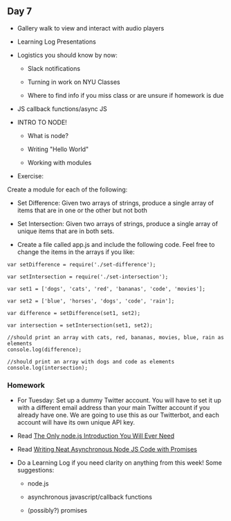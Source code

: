 ## Day 7

* Gallery walk to view and interact with audio players

* Learning Log Presentations

* Logistics you should know by now: 
    
    * Slack notifications
    
    * Turning in work on NYU Classes
    
    * Where to find info if you miss class or are unsure if homework is due

* JS callback functions/async JS

* INTRO TO NODE!

    * What is node?
    
    * Writing "Hello World"
    
    * Working with modules
    
* Exercise: 

Create a module for each of the following:

* Set Difference: Given two arrays of strings, produce a single array of items that are in one or the other but not both

* Set Intersection: Given two arrays of strings, produce a single array of unique items that are in both sets. 

* Create a file called app.js and include the following code. Feel free to change the items in the arrays if you like:


```
var setDifference = require('./set-difference');

var setIntersection = require('./set-intersection');

var set1 = ['dogs', 'cats', 'red', 'bananas', 'code', 'movies'];

var set2 = ['blue', 'horses', 'dogs', 'code', 'rain'];

var difference = setDifference(set1, set2);

var intersection = setIntersection(set1, set2);

//should print an array with cats, red, bananas, movies, blue, rain as elements
console.log(difference);

//should print an array with dogs and code as elements
console.log(intersection);
```

### Homework

* For Tuesday: Set up a dummy Twitter account. You will have to set it up with a different email address than your main Twitter account if you already have one. We are going to use this as our Twitterbot, and each account will have its own unique API key.

* Read [The Only node.js Introduction You Will Ever Need](https://codeburst.io/the-only-nodejs-introduction-youll-ever-need-d969a47ef219)

* Read [Writing Neat Asynchronous Node JS Code with Promises](https://medium.com/dev-bits/writing-neat-asynchronous-node-js-code-with-promises-32ed3a4fd098)

* Do a Learning Log if you need clarity on anything from this week! Some suggestions:

    * node.js
    
    * asynchronous javascript/callback functions
    
    * (possibly?) promises

